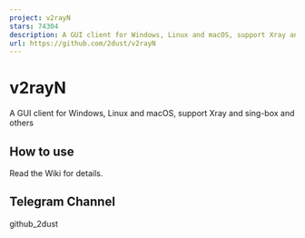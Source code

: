 ```yaml
---
project: v2rayN
stars: 74304
description: A GUI client for Windows, Linux and macOS, support Xray and sing-box and others
url: https://github.com/2dust/v2rayN
---
```


v2rayN
======

A GUI client for Windows, Linux and macOS, support Xray and sing-box and others

How to use
----------

Read the Wiki for details.

Telegram Channel
----------------

github\_2dust
